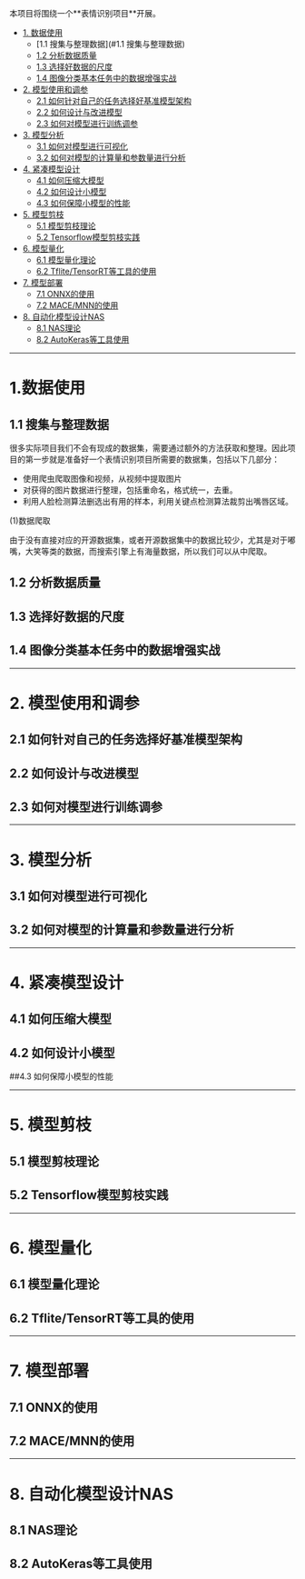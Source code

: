 本项目将围绕一个**表情识别项⽬**开展。

+ [1. 数据使用](#数据使用)
	+ [1.1 搜集与整理数据](#1.1 搜集与整理数据)
	+ [1.2 分析数据质量](#分析数据质量)
	+ [1.3 选择好数据的尺度](#选择好数据的尺度)
	+ [1.4 图像分类基本任务中的数据增强实战](#图像分类基本任务中的数据增强实战)
+ [2. 模型使用和调参](#模型使用和调参)
	+ [2.1 如何针对自己的任务选择好基准模型架构](#如何针对自己的任务选择好基准模型架构)
	+ [2.2 如何设计与改进模型](#如何设计与改进模型)
	+ [2.3 如何对模型进行训练调参](#如何对模型进行训练调参)
+ [3. 模型分析](#模型分析)
	+ [3.1 如何对模型进行可视化](#如何对模型进行可视化)
	+ [3.2 如何对模型的计算量和参数量进行分析](#如何对模型的计算量和参数量进行分析)
+ [4. 紧凑模型设计](#紧凑模型设计)
	+ [4.1 如何压缩大模型](#如何压缩大模型)
	+ [4.2 如何设计小模型](#如何设计小模型)
	+ [4.3 如何保障小模型的性能](#如何保障小模型的性能)
+ [5. 模型剪枝](#模型剪枝)
	+ [5.1 模型剪枝理论](#模型剪枝理论)
	+ [5.2 Tensorflow模型剪枝实践](#Tensorflow模型剪枝实践)
+ [6. 模型量化](#模型量化)
	+ [6.1 模型量化理论](#模型量化理论)
	+ [6.2 Tflite/TensorRT等工具的使用](#Tflite/TensorRT等工具的使用)
+ [7. 模型部署](#模型部署)
	+ [7.1 ONNX的使用](#ONNX的使用)
	+ [7.2 MACE/MNN的使用](#MACE/MNN的使用)
+ [8. 自动化模型设计NAS](#自动化模型设计NAS)
	+ [8.1 NAS理论](#NAS理论)
	+ [8.2 AutoKeras等工具使用](#AutoKeras等工具使用)

***
# 1.数据使用

## 1.1 搜集与整理数据
  很多实际项⽬我们不会有现成的数据集，需要通过额外的⽅法获取和整理。因此项目的第一步就是准备好一个表情识别项⽬所需要的数据集，包括以下几部分：

- 使⽤爬⾍爬取图像和视频，从视频中提取图⽚
- 对获得的图⽚数据进⾏整理，包括重命名，格式统⼀，去重。
- 利⽤⼈脸检测算法删选出有⽤的样本，利⽤关键点检测算法裁剪出嘴唇区域。

(1)数据爬取
	
由于没有直接对应的开源数据集，或者开源数据集中的数据⽐较少，尤其是对于嘟嘴，⼤笑等类的数据，⽽搜索引擎上有海量数据，所以我们可以从中爬取。


## 1.2 分析数据质量

## 1.3 选择好数据的尺度

## 1.4 图像分类基本任务中的数据增强实战

***

# 2. 模型使用和调参

## 2.1 如何针对自己的任务选择好基准模型架构

## 2.2 如何设计与改进模型

## 2.3 如何对模型进行训练调参

***

# 3. 模型分析

## 3.1 如何对模型进行可视化

## 3.2 如何对模型的计算量和参数量进行分析

***

# 4. 紧凑模型设计

## 4.1 如何压缩大模型

## 4.2 如何设计小模型

##4.3 如何保障小模型的性能

***

# 5. 模型剪枝

## 5.1 模型剪枝理论

## 5.2 Tensorflow模型剪枝实践

***

# 6. 模型量化

## 6.1 模型量化理论

## 6.2 Tflite/TensorRT等工具的使用

*** 

# 7. 模型部署

## 7.1 ONNX的使用

## 7.2 MACE/MNN的使用

***

# 8. 自动化模型设计NAS

## 8.1 NAS理论

## 8.2 AutoKeras等工具使用
